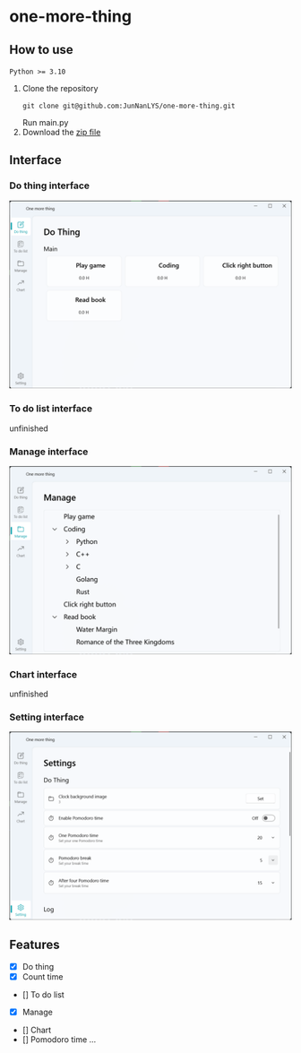 # one-more-thing

## How to use
`Python >= 3.10`
1. Clone the repository
    ```git
    git clone git@github.com:JunNanLYS/one-more-thing.git
    ```
   Run main.py
2. Download the [zip file](https://github.com/JunNanLYS/one-more-thing/releases)

## Interface
### Do thing interface
![Do thing interface](./doc/images/do_thing_interface.png)
### To do list interface
unfinished
### Manage interface
![Manage interface](./doc/images/manage_interface.png)
### Chart interface
unfinished
### Setting interface
![Setting interface](./doc/images/setting_interface.png)

## Features
- [x] Do thing
- [x] Count time
- [] To do list
- [x] Manage
- [] Chart
- [] Pomodoro time
...
